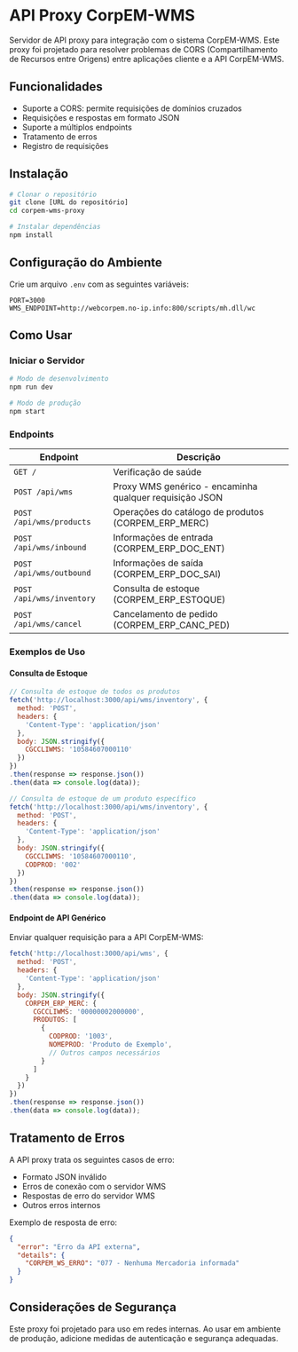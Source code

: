 # API Proxy CorpEM-WMS

Servidor de API proxy para integração com o sistema CorpEM-WMS. Este proxy foi projetado para resolver problemas de CORS (Compartilhamento de Recursos entre Origens) entre aplicações cliente e a API CorpEM-WMS.

## Funcionalidades

- Suporte a CORS: permite requisições de domínios cruzados
- Requisições e respostas em formato JSON
- Suporte a múltiplos endpoints
- Tratamento de erros
- Registro de requisições

## Instalação

```bash
# Clonar o repositório
git clone [URL do repositório]
cd corpem-wms-proxy

# Instalar dependências
npm install
```

## Configuração do Ambiente

Crie um arquivo `.env` com as seguintes variáveis:

```
PORT=3000
WMS_ENDPOINT=http://webcorpem.no-ip.info:800/scripts/mh.dll/wc
```

## Como Usar

### Iniciar o Servidor

```bash
# Modo de desenvolvimento
npm run dev

# Modo de produção
npm start
```

### Endpoints

| Endpoint | Descrição |
|--------------|------|
| `GET /` | Verificação de saúde |
| `POST /api/wms` | Proxy WMS genérico - encaminha qualquer requisição JSON |
| `POST /api/wms/products` | Operações do catálogo de produtos (CORPEM_ERP_MERC) |
| `POST /api/wms/inbound` | Informações de entrada (CORPEM_ERP_DOC_ENT) |
| `POST /api/wms/outbound` | Informações de saída (CORPEM_ERP_DOC_SAI) |
| `POST /api/wms/inventory` | Consulta de estoque (CORPEM_ERP_ESTOQUE) |
| `POST /api/wms/cancel` | Cancelamento de pedido (CORPEM_ERP_CANC_PED) |

### Exemplos de Uso

#### Consulta de Estoque

```javascript
// Consulta de estoque de todos os produtos
fetch('http://localhost:3000/api/wms/inventory', {
  method: 'POST',
  headers: {
    'Content-Type': 'application/json'
  },
  body: JSON.stringify({
    CGCCLIWMS: '10584607000110'
  })
})
.then(response => response.json())
.then(data => console.log(data));

// Consulta de estoque de um produto específico
fetch('http://localhost:3000/api/wms/inventory', {
  method: 'POST',
  headers: {
    'Content-Type': 'application/json'
  },
  body: JSON.stringify({
    CGCCLIWMS: '10584607000110',
    CODPROD: '002'
  })
})
.then(response => response.json())
.then(data => console.log(data));
```

#### Endpoint de API Genérico

Enviar qualquer requisição para a API CorpEM-WMS:

```javascript
fetch('http://localhost:3000/api/wms', {
  method: 'POST',
  headers: {
    'Content-Type': 'application/json'
  },
  body: JSON.stringify({
    CORPEM_ERP_MERC: {
      CGCCLIWMS: '00000002000000',
      PRODUTOS: [
        {
          CODPROD: '1003',
          NOMEPROD: 'Produto de Exemplo',
          // Outros campos necessários
        }
      ]
    }
  })
})
.then(response => response.json())
.then(data => console.log(data));
```

## Tratamento de Erros

A API proxy trata os seguintes casos de erro:

- Formato JSON inválido
- Erros de conexão com o servidor WMS
- Respostas de erro do servidor WMS
- Outros erros internos

Exemplo de resposta de erro:

```json
{
  "error": "Erro da API externa",
  "details": {
    "CORPEM_WS_ERRO": "077 - Nenhuma Mercadoria informada"
  }
}
```

## Considerações de Segurança

Este proxy foi projetado para uso em redes internas. Ao usar em ambiente de produção, adicione medidas de autenticação e segurança adequadas. 